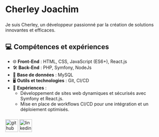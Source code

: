 <h1 align="left">Cherley Joachim</h1>

###

<p align="left">Je suis Cherley, un développeur passionné par la création de solutions innovantes et efficaces.</p>

###

<h2 align="left">💻 Compétences et expériences</h2>

- 🌐 **Front-End** : HTML, CSS, JavaScript (ES6+), React.js  
- 🛠️ **Back-End** : PHP, Symfony, NodeJs
- 💾 **Base de données** : MySQL  
- 🖥️ **Outils et technologies** : Git, CI/CD  
- 🌟 **Expériences** :  
  - Développement de sites web dynamiques et sécurisés avec Symfony et React.js.  
  - Mise en place de workflows CI/CD pour une intégration et un déploiement optimisés.

###


  [<img src='https://cdn.jsdelivr.net/npm/simple-icons@3.0.1/icons/github.svg' alt='github' height='40'>](https://github.com/CJ-JC)  [<img src='https://cdn.jsdelivr.net/npm/simple-icons@3.0.1/icons/linkedin.svg' alt='linkedin' height='40'>](https://www.linkedin.com/in/cherley-joachim/)  


###
